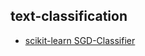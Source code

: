## text-classification
* [scikit-learn SGD-Classifier](https://scikit-learn.org/stable/modules/sgd.html#sgd)